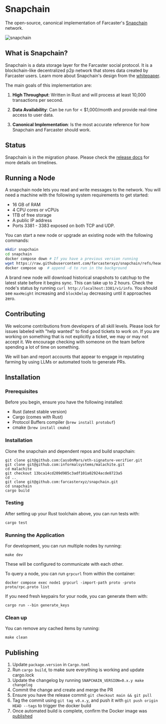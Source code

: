 # Snapchain

The open-source, canonical implementation of Farcaster's [Snapchain](https://github.com/farcasterxyz/protocol/discussions/207) network. 

![snapchain](https://github.com/user-attachments/assets/e5a041db-e3ae-4250-ad6b-7043ad648d34)


<!-- TODO:  links to installation, user docs, contributor docs -->

## What is Snapchain?

Snapchain is a data storage layer for the Farcaster social protocol. It is a blockchain-like decentralized p2p network that stores data created by Farcaster users. Learn more about Snapchain's design from the [whitepaper](https://github.com/farcasterxyz/protocol/discussions/207).

The main goals of this implementation are:

1. **High Throughput**: Written in Rust and will process at least 10,000 transactions per second. 

2. **Data Availability**: Can be run for < $1,000/month and provide real-time access to user data. 

3. **Canonical Implementation**: Is the most accurate reference for how Snapchain and Farcaster should work. 

## Status 

Snapchain is in the migration phase. Please check the [release docs](https://www.notion.so/warpcast/Snapchain-Mainnet-Public-1b96a6c0c101809493cfda3998a65c7a) for more details on timelines. 

## Running a Node

A snapchain node lets you read and write messages to the network. You will need a machine with the following system requirements to get started: 

- 16 GB of RAM
- 4 CPU cores or vCPUs
- 1TB of free storage
- A public IP address
- Ports 3381 - 3383 exposed on both TCP and UDP. 

You can start a new node or upgrade an existing node with the following commands: 

```bash
mkdir snapchain
cd snapchain
docker compose down # If you have a previous version running
wget https://raw.githubusercontent.com/farcasterxyz/snapchain/refs/heads/main/docker-compose.mainnet.yml -O docker-compose.yml
docker compose up  # append -d to run in the background
```

A brand new node will download historical snapshots to catchup to the latest state before it begins sync. This can take up to 2 hours. Check the node's status by running `curl http://localhost:3381/v1/info`. You should see `maxHeight` increasing and `blockDelay` decreasing until it approaches zero. 

## Contributing 

We welcome contributions from developers of all skill levels. Please look for issues labeled with "help wanted" to find good tickets to work on. If you are working on something that is not explicitly a ticket, we may or may not accept it. We encourage checking with someone on the team before spending a lot of time on something. 

We will ban and report accounts that appear to engage in reputating farming by using LLMs or automated tools to generate PRs. 

## Installation

### Prerequisites

Before you begin, ensure you have the following installed:
- Rust (latest stable version)
- Cargo (comes with Rust)
- Protocol Buffers compiler (`brew install protobuf`)
- cmake (`brew install cmake`) 

### Installation

Clone the snapchain and dependent repos and build snapchain:
```
git clone git@github.com:CassOnMars/eth-signature-verifier.git
git clone git@github.com:informalsystems/malachite.git
cd malachite
git checkout 13bca14cd209d985c3adf101a02924acde8723a5
cd ..
git clone git@github.com:farcasterxyz/snapchain.git
cd snapchain
cargo build
```

### Testing

After setting up your Rust toolchain above, you can run tests with:

```
cargo test
```

### Running the Application

For development, you can run multiple nodes by running:
```
make dev
```

These will be configured to communicate with each other.

To query a node, you can run `grpcurl` from within the container:

```
docker compose exec node1 grpcurl -import-path proto -proto proto/rpc.proto list
```

If you need fresh keypairs for your node, you can generate them with:

```
cargo run --bin generate_keys
```

### Clean up

You can remove any cached items by running:

```
make clean
```

## Publishing

1. Update `package.version` in `Cargo.toml`
2. Run `cargo build`, to make sure everything is working and update cargo.lock
3. Update the changelog by running `SNAPCHAIN_VERSION=0.x.y make changelog`
4. Commit the change and create and merge the PR
5. Ensure you have the release commit `git checkout main && git pull`
6. Tag the commit using `git tag v0.x.y`, and push it with `git push origin HEAD --tags` to trigger the docker build
7. Once automated build is complete, confirm the Docker image was [published](https://hub.docker.com/r/farcasterxyz/snapchain)
